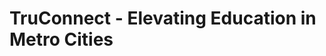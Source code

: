 <h1>TruConnect - Elevating Education in Metro Cities</h1>

<!-- Insert the Animated SVG with Custom CSS -->
<section>
    <svg fill="none" viewBox="0 0 600 300" width="600" height="300" xmlns="http://www.w3.org/2000/svg">
        <foreignObject width="100%" height="100%">
            <div xmlns="http://www.w3.org/1999/xhtml">
                <style>
                    @keyframes hi {
                        0% { transform: rotate(0.0deg); }
                        10% { transform: rotate(14.0deg); }
                        20% { transform: rotate(-8.0deg); }
                        30% { transform: rotate(14.0deg); }
                        40% { transform: rotate(-4.0deg); }
                        50% { transform: rotate(10.0deg); }
                        60% { transform: rotate(0.0deg); }
                        100% { transform: rotate(0.0deg); }
                    }

                    @keyframes gradient {
                        0% { background-position: 0% 50%; }
                        50% { background-position: 100% 50%; }
                        100% { background-position: 0% 50%; }
                    }

                    .container {
                        --color-main: #ee7752;
                        --color-primary: #e73c7e;
                        --color-secondary: #23a6d5;
                        --color-tertiary: #23d5ab;

                        background: linear-gradient(-45deg, var(--color-main), var(--color-primary), var(--color-secondary), var(--color-tertiary));
                        background-size: 400% 400%;
                        animation: gradient 15s ease infinite;

                        width: 100%;
                        height: 300px;

                        display: flex;
                        justify-content: center;
                        align-items: center;
                        color: white;

                        font-family: -apple-system, BlinkMacSystemFont, "Segoe UI", Roboto, Helvetica, Arial, sans-serif, "Apple Color Emoji", "Segoe UI Emoji", "Segoe UI Symbol";
                    }

                    .hi {
                        animation: hi 1.5s linear -0.5s infinite;
                        display: inline-block;
                        transform-origin: 70% 70%;
                    }

                    @media (prefers-color-scheme: light) {
                        .container {
                            --color-main: #F15BB5;
                            --color-primary: #24b0ef;
                            --color-secondary: #4526f6;
                            --color-tertiary: #f6f645;
                        }
                    }

                    @media (prefers-reduced-motion) {
                        .container {
                            animation: none;
                        }

                        .hi {
                            animation: none;
                        }
                    }
                </style>

                <div class="container">
                    <h1>Welcome to TruConnect! <div class="hi">👋</div></h1>
                </div>
            </div>
        </foreignObject>
    </svg>
</section>

<h2>Overview</h2>
<p><strong>TruConnect</strong> is an app designed to revolutionize the way students, parents, and teachers interact with education. By offering personalized recommendations, streamlined communication, and a centralized dashboard, TruConnect empowers students to discover opportunities that align with their interests, while keeping parents and teachers connected to a student's progress.</p>

<h3>Problem Statement:</h3>
<p>How might we use technology to elevate the educational system in large metro cities in the Northeast?</p>

<h3>Our Solution:</h3>
<p>TruConnect is a platform that provides tailored recommendations for students, helping them find extracurricular activities, track progress, and access career guidance. It fosters collaboration between students, parents, and teachers, ensuring that everyone has the tools and information they need to succeed.</p>

<h2>Key Features</h2>

<h3>For Students:</h3>
<ul>
    <li><strong>Personalized Dashboard:</strong> TruConnect's dashboard provides students with a single location to track their courses, assignments, and extracurricular activities. This central hub helps students stay organized and ensures they never miss important deadlines or opportunities.</li>
    <li><strong>AI Career & Academic Guidance:</strong> The “Ask AI” feature goes beyond just answering questions—it's an intelligent mentor. By analyzing the student's academic progress, interests, and goals, the AI offers personalized recommendations for academic courses, potential career paths, and scholarships, empowering students to take charge of their future.</li>
    <li><strong>Clubs & Extracurriculars:</strong> TruConnect helps students easily explore, join, and manage clubs and extracurricular activities. Whether it’s sports, music, robotics, or art, students can browse a variety of activities that match their interests, with event schedules, deadlines, and sign-up processes all in one place. This reduces the frustration of trying to find information and ensures they can make the most of school life.</li>
    <li><strong>Engagement & Social Networking:</strong> The app allows students to connect with peers who share similar interests, making it easier to form study groups, collaborate on projects, and find social events within the school community.</li>
</ul>

<h3>For Parents:</h3>
<ul>
    <li><strong>Engagement & Support:</strong> TruConnect allows parents to stay fully involved in their child's academic journey. They can track their child's performance in real time, view grades and upcoming assignments, and even receive notifications about important events and deadlines. This means parents can provide timely support when their child needs help or encouragement.</li>
    <li><strong>Comprehensive Progress Reports:</strong> Parents get a detailed, easily understandable report of their child's progress, including grades, attendance, and involvement in extracurricular activities. This helps foster meaningful conversations between parents and students about their education and helps parents identify areas where additional support might be needed.</li>
    <li><strong>Event & Announcement Notifications:</strong> TruConnect keeps parents in the loop with automatic updates on school events, meetings, and announcements. This ensures they are always informed about what's happening in the school, from parent-teacher conferences to club events, without having to hunt for the information.</li>
    <li><strong>Parent-Teacher Communication:</strong> TruConnect strengthens the relationship between parents and teachers by providing a simple way for parents to reach out directly to teachers, discuss progress, or address concerns. With integrated messaging, it's easy for both parties to stay connected and work together for the student's success.</li>
</ul>

<h3>For Teachers:</h3>
<ul>
    <li><strong>Class Management:</strong> Teachers can manage all aspects of their classes through TruConnect, from assigning homework and grading to tracking student progress. The dashboard offers a comprehensive overview of class performance, enabling teachers to identify struggling students, monitor trends, and adapt lessons accordingly.</li>
    <li><strong>Student Analytics:</strong> The app provides teachers with powerful analytics on individual and class-wide performance. They can track metrics like test scores, participation, and homework completion, helping them make data-driven decisions to enhance their teaching strategies and support students effectively.</li>
    <li><strong>Seamless Course Management:</strong> Teachers can easily organize and share course materials, assignments, and schedules with their students. The platform eliminates the need for paper-based handouts and provides a digital repository for all classroom content, making it easier for both teachers and students to access resources at any time.</li>
    <li><strong>Streamlined Communication with Students:</strong> With TruConnect, teachers can send messages, post assignments, and provide instant feedback to students. This direct communication fosters better engagement in the learning process and keeps students on track with their assignments and schoolwork.</li>
    <li><strong>Professional Development Opportunities:</strong> TruConnect also offers teachers resources for professional growth, including webinars, workshops, and events tailored to their teaching needs. Teachers can continue to develop their skills while staying engaged with the latest educational trends.</li>
</ul>

<h2>Figma Design</h2>
<p>The full Figma design of TruConnect is available <a href="INSERT_FIGMA_URL" target="_blank">here</a>.</p>
<p>Feel free to explore the design, which includes detailed wireframes, user flows, and the user interface for all three user types: students, parents, and teachers.</p>

<h2>User Flow</h2>

<h3>1. Student Registration & Dashboard:</h3>
<ul>
    <li><strong>Step 1:</strong> Students enter their name, school, and grade to create a profile.</li>
    <li><strong>Step 2:</strong> Upon registration, students gain access to a personalized dashboard where they can:
        <ul>
            <li>View their courses and assignments.</li>
            <li>Explore clubs and extracurricular activities.</li>
            <li>Receive academic and career guidance from the “Ask AI” feature.</li>
        </ul>
    </li>
</ul>

<h3>2. Parent Registration:</h3>
<ul>
    <li><strong>Step 1:</strong> Parents enter their details and select their child's school and grade.</li>
    <li><strong>Step 2:</strong> They access a view of their child’s performance, upcoming events, and important school announcements.</li>
</ul>

<h3>3. Teacher Registration:</h3>
<ul>
    <li><strong>Step 1:</strong> Teachers register by entering their name, school, and class details.</li>
    <li><strong>Step 2:</strong> Teachers access a consolidated dashboard where they can monitor student progress, track class statistics, and manage courses.</li>
</ul>

<h2>Design Process</h2>

<h3>Research & Problem Discovery</h3>
<p>We began by researching the pain points in the current educational system in metro cities, focusing on communication gaps and the difficulty students have in discovering opportunities like clubs, extracurricular activities, and career guidance.</p>

<h3>Wireframing & Prototyping</h3>
<p>Using Figma, we designed user flows for three distinct user types—students, parents, and teachers—and created wireframes for each stage of the user journey. We iterated based on feedback and user testing.</p>

<h3>User Testing & Feedback</h3>
<p>After creating the initial designs, we conducted testing with students, parents, and teachers to ensure the app’s features addressed their needs and provided a seamless experience.</p>

<h2>Screenshots</h2>
<p>Here are a few key screens from the TruConnect design:</p>
<img src="black.png" alt="Student Dashboard">
<img src="path-to-your-image.png" alt="Parent Dashboard">
<img src="path-to-your-image.png" alt="Teacher Dashboard">

<h2>Technology Used</h2>
<p>While this repository contains only the design (Figma), here are the key technologies we envision using for the full implementation of TruConnect:</p>
<ul>
    <li><strong>Frontend:</strong> React, React Native (for mobile app)</li>
    <li><strong>Backend:</strong> Node.js, Express</li>
    <li><strong>Database:</strong> MongoDB</li>
    <li><strong>Authentication:</strong> OAuth (Google, Microsoft, and SSO)</li>
</ul>

<h2>How to Use</h2>
<ol>
    <li><strong>View the Figma Design:</strong> To explore the full design, follow the <a href="INSERT_FIGMA_URL" target="_blank">Figma link</a>.</li>
    <li><strong>Feedback & Collaboration:</strong> If you have suggestions or want to contribute, feel free to open an issue here on GitHub, or leave feedback on Figma.</li>
</ol>

<h2>License</h2>
<p>This design is licensed under the MIT License. You are free to use, adapt, or build upon this design with appropriate credit.</p>

<h2>Acknowledgments</h2>
<ul>
    <li><strong>Accenture Innovation Challenge:</strong> First place winner for our TruConnect app solution.</li>
    <li><strong>Figma:</strong> For providing an excellent tool for wireframing and prototyping.</li>
    <li><strong>Mentors and Collaborators:</strong> Thanks to everyone who provided feedback during the development of this app.</li>
</ul>

<footer>
    <p>© 2024 TruConnect. All rights reserved.</p>
</footer>
